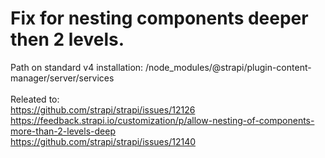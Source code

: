 # Fix for nesting components deeper then 2 levels.

Path on standard v4 installation:
/node_modules/@strapi/plugin-content-manager/server/services
\
\
Releated to: \
https://github.com/strapi/strapi/issues/12126 \
https://feedback.strapi.io/customization/p/allow-nesting-of-components-more-than-2-levels-deep \
https://github.com/strapi/strapi/issues/12140

